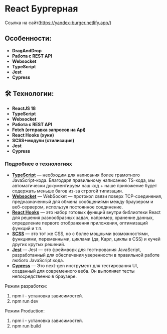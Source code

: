 # React Бургерная
Ссылка на сайт(https://yandex-burger.netlify.app/)

## Особенности:
- **DragAndDrop**
- **Работа с REST API**
- **Websocket**
- **TypeScript**
- **Jest**
- **Cypress**

## 🛠 Технологии:

- **ReactJS 18**
- **TypeScript**
- **Websocket**
- **Работа с REST API**
- **Fetch (отправка запросов на Api)**
- **React Hooks (хуки)**
- **SCSS+модули (стилизация)**
- **Jest**
- **Cypress**

### Подробнее о технологиях

- **[TypeScript](https://www.typescriptlang.org/)** — необходим для написания более грамотного JavaScript-кода. Благодаря правильному написанию TS-кода, мы автоматически документируем наш код + наше приложение будет содержать меньше багов из-за строгой типизации.
- **[Websocket](https://ru.wikipedia.org/wiki/WebSocket/)** — WebSocket — протокол связи поверх TCP-соединения, предназначенный для обмена сообщениями между браузером и веб-сервером, используя постоянное соединение.
- **[React Hooks](https://ru.reactjs.org/docs/hooks-intro.html)** — это набор готовых функций внутри библиотеки React для решения разнообразных задач, например, хранение данных, определение первого отображения приложения, оптимизаций функций и т.п.
- **[SCSS](https://sass-scss.ru/)** — это тот же CSS, но с более мощными возможностями, функциями, переменными, циклами (да, Карл, циклы в CSS) и кучей других крутых решений.
- **[Jest](https://jestjs.io/)** — Jest — это фреймворк для тестирования JavaScript, разработанный для обеспечения уверенности в правильной работе любого JavaScript кода.
- **[Cypress](https://www.cypress.io/)** —  Это next-gen инструмент для тестирования UI, созданный для современного веба. Он выполняет тесты непосредственно в браузере.

Режим разработки:
1. npm i - установка зависимостей.
2. npm run dev

Режим Production:
1. npm i - установка зависимостей.
2. npm run build


